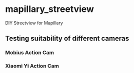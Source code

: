 # mapillary_streetview
DIY Streetview for Mapillary

## Testing suitability of different cameras
### Mobius Action Cam
### Xiaomi Yi Action Cam
